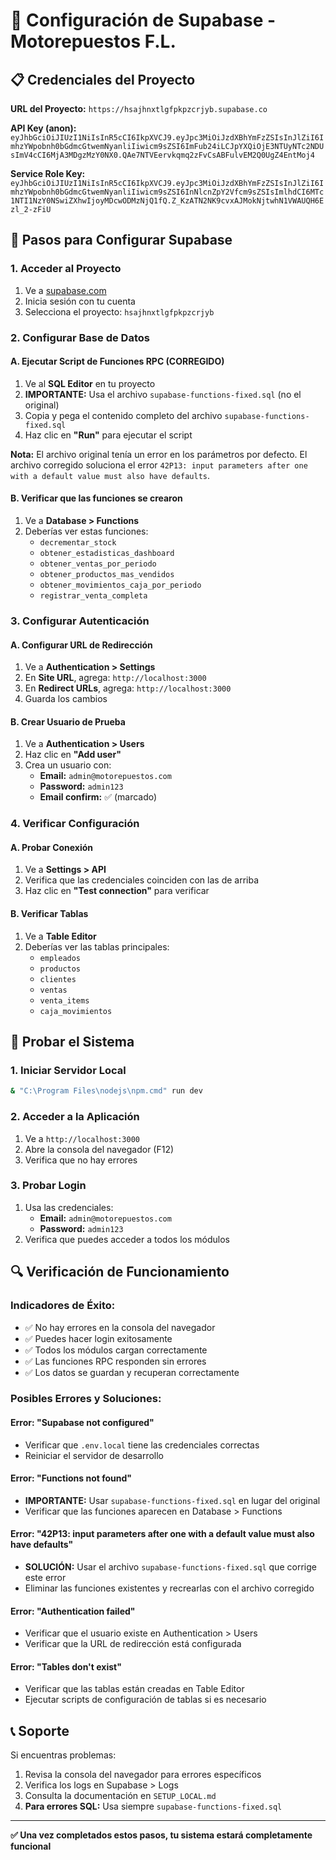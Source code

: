 # 🚀 Configuración de Supabase - Motorepuestos F.L.

## 📋 Credenciales del Proyecto

**URL del Proyecto:** `https://hsajhnxtlgfpkpzcrjyb.supabase.co`

**API Key (anon):** `eyJhbGciOiJIUzI1NiIsInR5cCI6IkpXVCJ9.eyJpc3MiOiJzdXBhYmFzZSIsInJlZiI6ImhzYWpobnh0bGdmcGtwemNyanliIiwicm9sZSI6ImFub24iLCJpYXQiOjE3NTUyNTc2NDUsImV4cCI6MjA3MDgzMzY0NX0.QAe7NTVEervkqmq2zFvCsABFulvEM2Q0UgZ4EntMoj4`

**Service Role Key:** `eyJhbGciOiJIUzI1NiIsInR5cCI6IkpXVCJ9.eyJpc3MiOiJzdXBhYmFzZSIsInJlZiI6ImhzYWpobnh0bGdmcGtwemNyanliIiwicm9sZSI6InNlcnZpY2Vfcm9sZSIsImlhdCI6MTc1NTI1NzY0NSwiZXhwIjoyMDcwODMzNjQ1fQ.Z_KzATN2NK9cvxAJMokNjtwhN1VWAUQH6Ezl_2-zFiU`

## 🔧 Pasos para Configurar Supabase

### 1. **Acceder al Proyecto**
1. Ve a [supabase.com](https://supabase.com)
2. Inicia sesión con tu cuenta
3. Selecciona el proyecto: `hsajhnxtlgfpkpzcrjyb`

### 2. **Configurar Base de Datos**

#### A. Ejecutar Script de Funciones RPC (CORREGIDO)
1. Ve al **SQL Editor** en tu proyecto
2. **IMPORTANTE:** Usa el archivo `supabase-functions-fixed.sql` (no el original)
3. Copia y pega el contenido completo del archivo `supabase-functions-fixed.sql`
4. Haz clic en **"Run"** para ejecutar el script

**Nota:** El archivo original tenía un error en los parámetros por defecto. El archivo corregido soluciona el error `42P13: input parameters after one with a default value must also have defaults`.

#### B. Verificar que las funciones se crearon
1. Ve a **Database > Functions**
2. Deberías ver estas funciones:
   - `decrementar_stock`
   - `obtener_estadisticas_dashboard`
   - `obtener_ventas_por_periodo`
   - `obtener_productos_mas_vendidos`
   - `obtener_movimientos_caja_por_periodo`
   - `registrar_venta_completa`

### 3. **Configurar Autenticación**

#### A. Configurar URL de Redirección
1. Ve a **Authentication > Settings**
2. En **Site URL**, agrega: `http://localhost:3000`
3. En **Redirect URLs**, agrega: `http://localhost:3000`
4. Guarda los cambios

#### B. Crear Usuario de Prueba
1. Ve a **Authentication > Users**
2. Haz clic en **"Add user"**
3. Crea un usuario con:
   - **Email:** `admin@motorepuestos.com`
   - **Password:** `admin123`
   - **Email confirm:** ✅ (marcado)

### 4. **Verificar Configuración**

#### A. Probar Conexión
1. Ve a **Settings > API**
2. Verifica que las credenciales coinciden con las de arriba
3. Haz clic en **"Test connection"** para verificar

#### B. Verificar Tablas
1. Ve a **Table Editor**
2. Deberías ver las tablas principales:
   - `empleados`
   - `productos`
   - `clientes`
   - `ventas`
   - `venta_items`
   - `caja_movimientos`

## 🧪 Probar el Sistema

### 1. **Iniciar Servidor Local**
```bash
& "C:\Program Files\nodejs\npm.cmd" run dev
```

### 2. **Acceder a la Aplicación**
1. Ve a `http://localhost:3000`
2. Abre la consola del navegador (F12)
3. Verifica que no hay errores

### 3. **Probar Login**
1. Usa las credenciales:
   - **Email:** `admin@motorepuestos.com`
   - **Password:** `admin123`
2. Verifica que puedes acceder a todos los módulos

## 🔍 Verificación de Funcionamiento

### Indicadores de Éxito:
- ✅ No hay errores en la consola del navegador
- ✅ Puedes hacer login exitosamente
- ✅ Todos los módulos cargan correctamente
- ✅ Las funciones RPC responden sin errores
- ✅ Los datos se guardan y recuperan correctamente

### Posibles Errores y Soluciones:

#### Error: "Supabase not configured"
- Verificar que `.env.local` tiene las credenciales correctas
- Reiniciar el servidor de desarrollo

#### Error: "Functions not found"
- **IMPORTANTE:** Usar `supabase-functions-fixed.sql` en lugar del original
- Verificar que las funciones aparecen en Database > Functions

#### Error: "42P13: input parameters after one with a default value must also have defaults"
- **SOLUCIÓN:** Usar el archivo `supabase-functions-fixed.sql` que corrige este error
- Eliminar las funciones existentes y recrearlas con el archivo corregido

#### Error: "Authentication failed"
- Verificar que el usuario existe en Authentication > Users
- Verificar que la URL de redirección está configurada

#### Error: "Tables don't exist"
- Verificar que las tablas están creadas en Table Editor
- Ejecutar scripts de configuración de tablas si es necesario

## 📞 Soporte

Si encuentras problemas:
1. Revisa la consola del navegador para errores específicos
2. Verifica los logs en Supabase > Logs
3. Consulta la documentación en `SETUP_LOCAL.md`
4. **Para errores SQL:** Usa siempre `supabase-functions-fixed.sql`

---

**✅ Una vez completados estos pasos, tu sistema estará completamente funcional**
